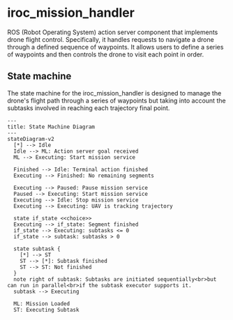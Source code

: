 # iroc_mission_handler

ROS (Robot Operating System) action server component that implements drone flight control. Specifically, it handles requests to navigate a drone through a defined sequence of waypoints. It allows users to define a series of waypoints and then controls the drone to visit each point in order.

## State machine

The state machine for the iroc_mission_handler is designed to manage the drone's flight path through a series of waypoints but taking into account the subtasks involved in reaching each trajectory final point.

```mermaid
---
title: State Machine Diagram
---
stateDiagram-v2
  [*] --> Idle
  Idle --> ML: Action server goal received
  ML --> Executing: Start mission service

  Finished --> Idle: Terminal action finished
  Executing --> Finished: No remaining segments

  Executing --> Paused: Pause mission service
  Paused --> Executing: Start mission service
  Executing --> Idle: Stop mission service
  Executing --> Executing: UAV is tracking trajectory

  state if_state <<choice>>
  Executing --> if_state: Segment finished
  if_state --> Executing: subtasks <= 0
  if_state --> subtask: subtasks > 0

  state subtask {
    [*] --> ST
    ST --> [*]: Subtask finished
    ST --> ST: Not finished
  }
  note right of subtask: Subtasks are initiated sequentially<br>but can run in parallel<br>if the subtask executor supports it.
  subtask --> Executing

  ML: Mission Loaded
  ST: Executing Subtask
```
